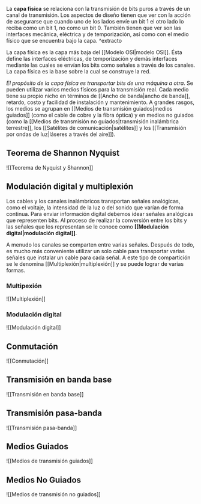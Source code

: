 La **capa física** se relaciona con la transmisión de bits puros a través de un canal de transmisión. Los aspectos de diseño tienen que ver con la acción de asegurarse que cuando uno de los lados envíe un bit 1 el otro lado lo reciba como un bit 1, no como un bit 0. También tienen que ver son las interfaces mecánica, eléctrica y de temporización, así como con el medio físico que se encuentra bajo la capa. ^extracto

La capa física es la capa más baja del [[Modelo OSI|modelo OSI]]. Ésta define las interfaces eléctricas, de temporización y demás interfaces mediante las cuales se envían los bits como señales a través de los canales. La capa física es la base sobre la cual se construye la red. 

*El propósito de la capa física es transportar bits de una máquina a otra*. Se pueden utilizar varios medios físicos para la transmisión real. Cada medio tiene su propio nicho en términos de [[Ancho de banda|ancho de banda]], retardo, costo y facilidad de instalación y mantenimiento. A grandes rasgos, los medios se agrupan en [[Medios de transmisión guiados|medios guiados]] (como el cable de cobre y la fibra óptica) y en medios no guiados (como la [[Medios de transmisión no guiados|transmisión inalámbrica terrestre]], los [[Satélites de comunicación|satélites]] y los [[Transmisión por ondas de luz|láseres a través del aire]]).

## Teorema de Shannon Nyquist
![[Teorema de Nyquist y Shannon]]

## Modulación digital y multiplexión
Los cables y los canales inalámbricos transportan señales analógicas, como el voltaje, la intensidad de la luz o del sonido que varían de forma continua. Para enviar información digital debemos idear señales analógicas que representen bits. Al proceso de realizar la conversión entre los bits y las señales que los representan se le conoce como **[[Modulación digital|modulación digital]]**.

A menudo los canales se comparten entre varias señales. Después de todo, es mucho más conveniente utilizar un solo cable para transportar varias señales que instalar un cable para cada señal. A este tipo de compartición se le denomina [[Multiplexión|multiplexión]] y se puede lograr de varias formas.

### Multipexión
![[Multiplexión]]

### Modulación digital
![[Modulación digital]]

## Conmutación
![[Conmutación]]

## Transmisión en banda base
![[Transmisión en banda base]]

## Transmisión pasa-banda
![[Transmisión pasa-banda]]

## Medios Guiados
![[Medios de transmisión guiados]]

## Medios No Guiados
![[Medios de transmisión no guiados]]
